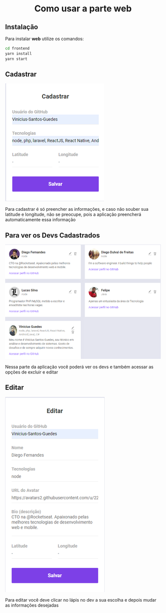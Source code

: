 <h1 align="center">Como usar a parte web</h1>

## Instalação
Para instalar **web** utilize os comandos:
```bash
cd frontend
yarn install
yarn start
```

## Cadastrar
![](./static/caddev.png)

Para cadastrar é só preencher as informações, e caso não souber sua latitude e longitude, não se preocupe, pois a aplicação preencherá automaticamente essa informação

## Para ver os Devs Cadastrados
![](./static/mostrar.png)

Nessa parte da aplicação você poderá ver os devs e também acessar as opções de excluir e editar

## Editar
![](./static/editar.png)

Para editar você deve clicar no lápis no dev a sua escolha e depois mudar as informações desejadas

